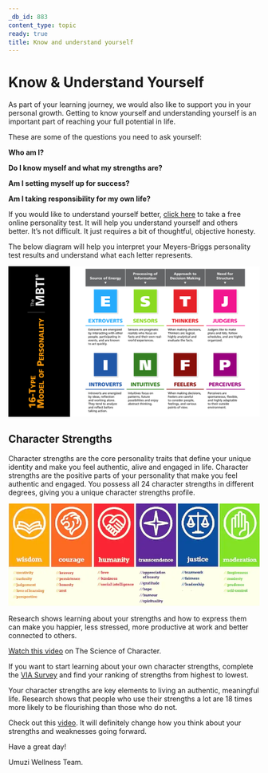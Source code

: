 ```yaml
---
_db_id: 883
content_type: topic
ready: true
title: Know and understand yourself
---
```


# **Know & Understand Yourself**


As part of your learning journey, we would also like to support you in your personal growth. Getting to know yourself and understanding yourself is an important part of reaching your full potential in life. 


These are some of the questions you need to ask yourself:


**Who am I?** 

**Do I know myself and what my strengths are?** 

**Am I setting myself up for success?** 

**Am I taking responsibility for my own life?**

If you would like to understand yourself better, [click here](https://www.16personalities.com/free-personality-test) to take a free online personality test. It will help you understand yourself and others better. It’s not difficult. It just requires a bit of thoughtful, objective honesty.

The below diagram will help you interpret your Meyers-Briggs personality test results and understand what each letter represents. 

![estjexplained](ESTJ_explained.png)

## **Character Strengths**


Character strengths are the core personality traits that define your unique identity and make you feel authentic, alive and engaged in life. Character strengths are the positive parts of your personality that make you feel authentic and engaged. You possess all 24 character strengths in different degrees, giving you a unique character strengths profile.

![characterstrengths](character_strengths.png)


Research shows learning about your strengths and how to express them can make you happier, less stressed, more productive at work and better connected to others.

[Watch this video](https://www.youtube.com/watch?v=U3nT2KDAGOc) on The Science of Character.

If you want to start learning about your own character strengths, complete the [VIA Survey](https://www.viacharacter.org/character-strengths-via) and find your ranking of strengths from highest to lowest. 

Your character strengths are key elements to living an authentic, meaningful life. Research shows that people who use their strengths a lot are 18 times more likely to be flourishing than those who do not. 


Check out this [video](https://www.facebook.com/watch/?ref=saved&v=5277183705658753). It will definitely change how you think about your strengths and weaknesses going forward.

Have a great day!

Umuzi Wellness Team.